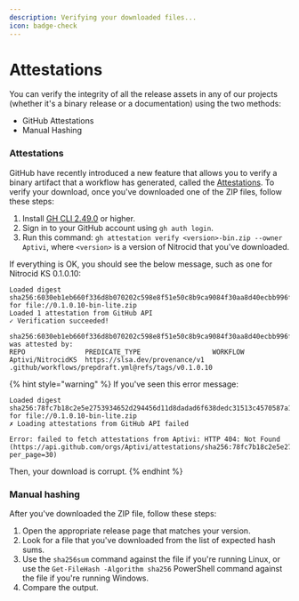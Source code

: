 ```yaml
---
description: Verifying your downloaded files...
icon: badge-check
---
```


# Attestations

You can verify the integrity of all the release assets in any of our projects (whether it's a binary release or a documentation) using the two methods:

* GitHub Attestations
* Manual Hashing

### Attestations

GitHub have recently introduced a new feature that allows you to verify a binary artifact that a workflow has generated, called the [Attestations](https://github.blog/2024-05-02-introducing-artifact-attestations-now-in-public-beta/). To verify your download, once you've downloaded one of the ZIP files, follow these steps:

1. Install [GH CLI 2.49.0](https://github.com/cli/cli/releases/tag/v2.49.0) or higher.
2. Sign in to your GitHub account using `gh auth login`.
3. Run this command: `gh attestation verify <version>-bin.zip --owner Aptivi`, where `<version>` is a version of Nitrocid that you've downloaded.

If everything is OK, you should see the below message, such as one for Nitrocid KS 0.1.0.10:

```
Loaded digest sha256:6030eb1eb660f336d8b070202c598e8f51e50c8b9ca9084f30aa8d40ecbb996f for file://0.1.0.10-bin-lite.zip
Loaded 1 attestation from GitHub API
✓ Verification succeeded!

sha256:6030eb1eb660f336d8b070202c598e8f51e50c8b9ca9084f30aa8d40ecbb996f was attested by:
REPO               PREDICATE_TYPE                  WORKFLOW
Aptivi/NitrocidKS  https://slsa.dev/provenance/v1  .github/workflows/prepdraft.yml@refs/tags/v0.1.0.10
```

{% hint style="warning" %}
If you've seen this error message:

```
Loaded digest sha256:78fc7b18c2e5e2753934652d294456d11d8dadad6f638dedc31513c4570587a1 for file://0.1.0.10-bin-lite.zip
✗ Loading attestations from GitHub API failed

Error: failed to fetch attestations from Aptivi: HTTP 404: Not Found (https://api.github.com/orgs/Aptivi/attestations/sha256:78fc7b18c2e5e2753934652d294456d11d8dadad6f638dedc31513c4570587a1?per_page=30)
```

Then, your download is corrupt.
{% endhint %}

### Manual hashing

After you've downloaded the ZIP file, follow these steps:

1. Open the appropriate release page that matches your version.
2. Look for a file that you've downloaded from the list of expected hash sums.
3. Use the `sha256sum` command against the file if you're running Linux, or use the `Get-FileHash -Algorithm sha256` PowerShell command against the file if you're running Windows.
4. Compare the output.
